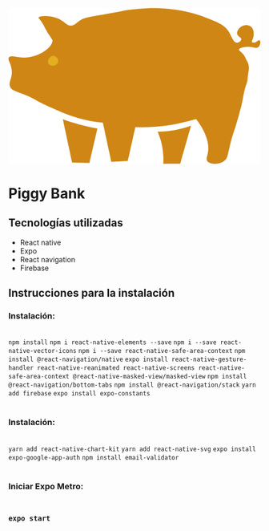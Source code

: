 ![](https://github.com/Mognor19/PiggyBank/blob/develop/assets/LogoPiggyBankNoCoin.png?raw=true)

# Piggy Bank

## Tecnologías utilizadas

- React native
- Expo
- React navigation
- Firebase

## Instrucciones para la instalación

<h3>Instalación:</h3><br>
<code>npm install</code>
<code href=>npm i react-native-elements --save</code>
<code>npm i --save react-native-vector-icons</code>
<code>npm i --save react-native-safe-area-context</code>
<code>npm install @react-navigation/native</code>
<code>expo install react-native-gesture-handler react-native-reanimated react-native-screens react-native-safe-area-context @react-native-masked-view/masked-view</code>
<code>npm install @react-navigation/bottom-tabs</code>
<code>npm install @react-navigation/stack</code>
<code>yarn add firebase</code>
<code>expo install expo-constants</code>
<br>
<br>
<h3>Instalación:</h3><br>
<code href="https://www.npmjs.com/package/react-native-chart-kity">yarn add react-native-chart-kit</code>
<code href="https://www.npmjs.com/package/@react-navigation/core">yarn add react-native-svg</code>
<code href="https://docs.expo.io/versions/latest/sdk/google/">expo install expo-google-app-auth</code>
<code href="http://github.com/manishsaraan/email-validator">npm install email-validator</code>
<br>
<br>
<h3>Iniciar Expo Metro:<h3><br>
<code>expo start</code>

